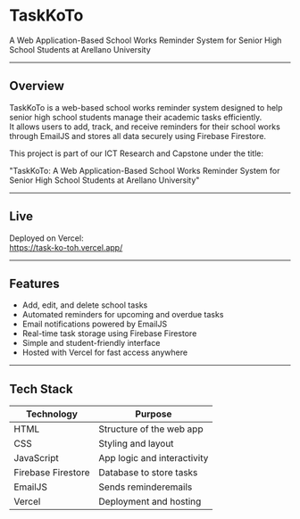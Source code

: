 # TaskKoTo
A Web Application-Based School Works Reminder System for Senior High School Students at Arellano University

---

## Overview

TaskKoTo is a web-based school works reminder system designed to help senior high school students manage their academic tasks efficiently.  
It allows users to add, track, and receive reminders for their school works through EmailJS and stores all data securely using Firebase Firestore.

This project is part of our ICT Research and Capstone under the title:

"TaskKoTo: A Web Application-Based School Works Reminder System for Senior High School Students at Arellano University"

---

## Live 

Deployed on Vercel:  
https://task-ko-toh.vercel.app/


---

## Features

- Add, edit, and delete school tasks  
- Automated reminders for upcoming and overdue tasks  
- Email notifications powered by EmailJS  
- Real-time task storage using Firebase Firestore  
- Simple and student-friendly interface  
- Hosted with Vercel for fast access anywhere

---

## Tech Stack

| Technology | Purpose |
|-------------|----------|
| HTML | Structure of the web app |
| CSS | Styling and layout |
| JavaScript  | App logic and interactivity |
| Firebase Firestore | Database to store tasks |
| EmailJS | Sends reminderemails |
| Vercel | Deployment and hosting |

